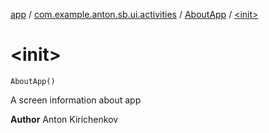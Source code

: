 [app](../../index.md) / [com.example.anton.sb.ui.activities](../index.md) / [AboutApp](index.md) / [&lt;init&gt;](./-init-.md)

# &lt;init&gt;

`AboutApp()`

A screen information about app

**Author**
Anton Kirichenkov

